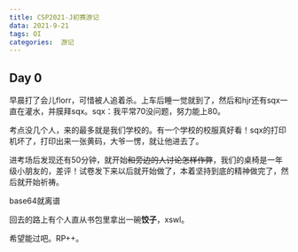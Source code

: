 ```yaml
---
title: CSP2021-J初赛游记
data: 2021-9-21
tags: OI
categories:  游记
---
```

## Day 0
早晨打了会儿florr，可惜被人追着杀。上车后睡一觉就到了，然后和hjr还有sqx一直在灌水，并膜拜sqx。sqx：我平常70没问题，努力能上80。

考点没几个人，来的最多就是我们学校的。有一个学校的校服真好看！sqx的打印机坏了，打印出来一张黄码，大爷一愣，就让他进去了。

进考场后发现还有50分钟，就开始~~和旁边的人讨论怎样作弊~~，我们的桌椅是一年级小朋友的，差评！试卷发下来以后就开始做了，本着坚持到底的精神做完了，然后就开始祈祷。

base64就离谱

回去的路上有个人直从书包里拿出一碗**饺子**，xswl。

希望能过吧。RP++。